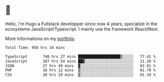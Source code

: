 # 👋 

Hello, i'm Hugo a Fullstack developper since now 4 years, specialize in the ecosysteme JavaScript/Typescript. I mainly use the framework React/Next.

More informations on my [portfolio](https://hcampos.fr)

<!--START_SECTION:waka-->

```txt
Total Time: 956 hrs 34 mins

TypeScript       740 hrs 27 mins ███████████████████▒░░░░░   77.41 %
JavaScript       107 hrs 54 mins ██▓░░░░░░░░░░░░░░░░░░░░░░   11.28 %
JSON             27 hrs 49 mins  ▓░░░░░░░░░░░░░░░░░░░░░░░░   02.91 %
PHP              16 hrs 12 mins  ▒░░░░░░░░░░░░░░░░░░░░░░░░   01.70 %
CSS              10 hrs 29 mins  ▒░░░░░░░░░░░░░░░░░░░░░░░░   01.10 %
```

<!--END_SECTION:waka-->
